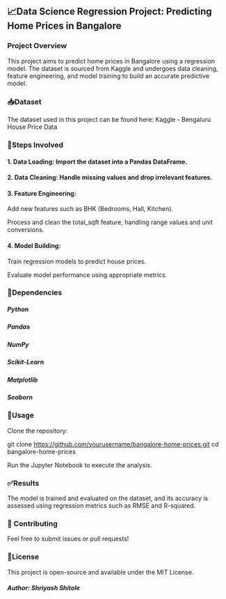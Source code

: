 ## 📈Data Science Regression Project: Predicting Home Prices in Bangalore

### Project Overview

This project aims to predict home prices in Bangalore using a regression model. The dataset is sourced from Kaggle and undergoes data cleaning, feature engineering, and model training to build an accurate predictive model.

### 📥Dataset

The dataset used in this project can be found here:
Kaggle - Bengaluru House Price Data

### 🔧Steps Involved

#### 1. Data Loading: Import the dataset into a Pandas DataFrame.

#### 2. Data Cleaning: Handle missing values and drop irrelevant features.

#### 3. Feature Engineering:

Add new features such as BHK (Bedrooms, Hall, Kitchen).

Process and clean the total_sqft feature, handling range values and unit conversions.

#### 4. Model Building:

Train regression models to predict house prices.

Evaluate model performance using appropriate metrics.

### 📃Dependencies

##### Python

##### Pandas

##### NumPy

##### Scikit-Learn

##### Matplotlib

##### Seaborn

### 🚀Usage

Clone the repository:

git clone https://github.com/yourusername/bangalore-home-prices.git
cd bangalore-home-prices

Run the Jupyter Notebook to execute the analysis.

### ✅Results

The model is trained and evaluated on the dataset, and its accuracy is assessed using regression metrics such as RMSE and R-squared.

### 🤝 Contributing
Feel free to submit issues or pull requests!

### 📜License
This project is open-source and available under the MIT License.

##### Author: Shriyash Shitole 
